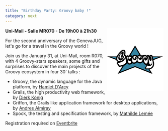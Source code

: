 ```yaml
---
title: "Birthday Party: Groovy baby !"
category: next
---
```


<img align="right" alt="Groovy" src="/images/groovy-logo-medium.png" title="Groovy" class="margin-logo"/>

**Uni-Mail - Salle MR070 - De 19h00 à 21h30**

For the second anniversary of the GenevaJUG, let's go for a travel in the Groovy world !

Join us the January 31, at Uni-Mail, room R070, with 4 Groovy-stars speakers,
some gifts and surprises to discover the main projects of the Groovy ecosystem in four 30' talks :
- Groovy, the dynamic language for the Java platform, by [Hamlet D'Arcy](jug/speakers.html?key=hamletdarcy)
- Grails, the high productivity web framework, by [Dierk König](jug/speakers.html?key=dierkkonig)
- Griffon, the Grails like application framework for desktop applications, by [Andres Almiray](jug/speakers.html?key=andresalmiray)
- Spock, the testing and specification framework, by [Mathilde Lemée](jug/speakers.html?key=mathildelemee)

Registration required on [Eventbrite](http://www.eventbrite.com/event/2335928826)

